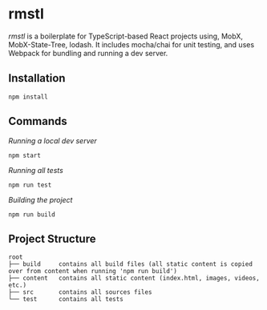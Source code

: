 # rmstl

*rmstl* is a boilerplate for TypeScript-based React projects using, MobX, MobX-State-Tree, lodash. It includes mocha/chai for unit testing, and uses Webpack for bundling and running a dev server.

## Installation
```
npm install
```
## Commands
*Running a local dev server*
```
npm start
```

*Running all tests*
```
npm run test
```

*Building the project*
```
npm run build
```

## Project Structure
```
root
├── build     contains all build files (all static content is copied over from content when running 'npm run build')
├── content   contains all static content (index.html, images, videos, etc.)
├── src       contains all sources files
└── test      contains all tests
```
